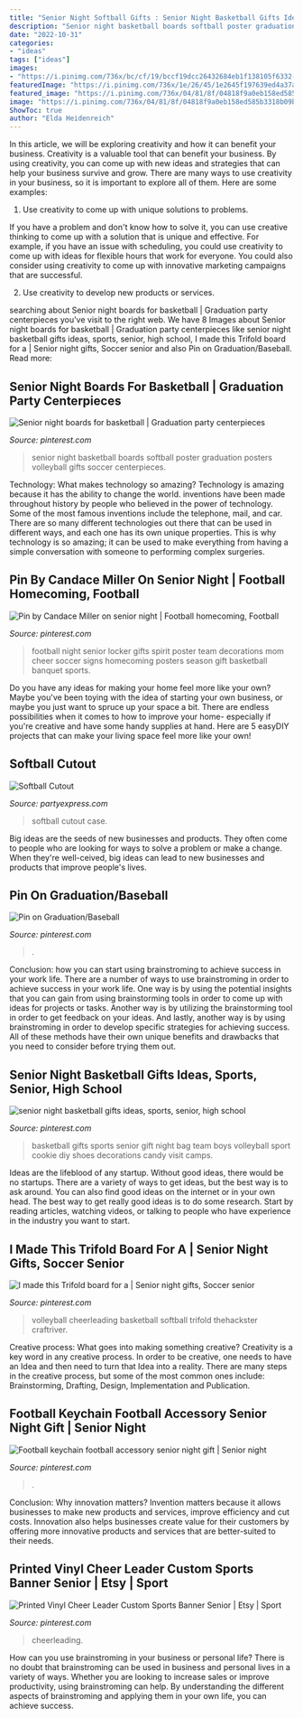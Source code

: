 ```yaml
---
title: "Senior Night Softball Gifts : Senior Night Basketball Gifts Ideas, Sports, Senior, High School"
description: "Senior night basketball boards softball poster graduation posters volleyball gifts soccer centerpieces"
date: "2022-10-31"
categories:
- "ideas"
tags: ["ideas"]
images:
- "https://i.pinimg.com/736x/bc/cf/19/bccf19dcc26432684eb1f138105f6332--football-stuff-football-gift.jpg?b=t"
featuredImage: "https://i.pinimg.com/736x/1e/26/45/1e2645f197639ed4a37af167bfe89b40.jpg"
featured_image: "https://i.pinimg.com/736x/04/81/8f/04818f9a0eb158ed585b3318b09b0316.jpg"
image: "https://i.pinimg.com/736x/04/81/8f/04818f9a0eb158ed585b3318b09b0316.jpg"
ShowToc: true
author: "Elda Heidenreich"
---
```



In this article, we will be exploring creativity and how it can benefit your business.
Creativity is a valuable tool that can benefit your business. By using creativity, you can come up with new ideas and strategies that can help your business survive and grow. There are many ways to use creativity in your business, so it is important to explore all of them. Here are some examples:
1. Use creativity to come up with unique solutions to problems.

If you have a problem and don't know how to solve it, you can use creative thinking to come up with a solution that is unique and effective. For example, if you have an issue with scheduling, you could use creativity to come up with ideas for flexible hours that work for everyone. You could also consider using creativity to come up with innovative marketing campaigns that are successful.

2. Use creativity to develop new products or services.

	

		
searching about Senior night boards for basketball | Graduation party centerpieces you've visit to the right web. We have 8 Images about Senior night boards for basketball | Graduation party centerpieces like senior night basketball gifts ideas, sports, senior, high school, I made this Trifold board for a | Senior night gifts, Soccer senior and also Pin on Graduation/Baseball. Read more:
		
    
## Senior Night Boards For Basketball | Graduation Party Centerpieces

<img loading=lazy src="https://i.pinimg.com/originals/2a/05/b6/2a05b6865e3934a78eed70db2ee2f04b.jpg" onerror="this.onerror=null;this.src='https://tse2.mm.bing.net/th?id=OIP.Tz8c9aiW61zCV0X14_w-7wHaKo&amp;pid=15.1';" alt="Senior night boards for basketball | Graduation party centerpieces">

_Source: pinterest.com_

>senior night basketball boards softball poster graduation posters volleyball gifts soccer centerpieces. 

	

Technology: What makes technology so amazing?
Technology is amazing because it has the ability to change the world. inventions have been made throughout history by people who believed in the power of technology. Some of the most famous inventions include the telephone, mail, and car. There are so many different technologies out there that can be used in different ways, and each one has its own unique properties. This is why technology is so amazing; it can be used to make everything from having a simple conversation with someone to performing complex surgeries.

    
## Pin By Candace Miller On Senior Night | Football Homecoming, Football

<img loading=lazy src="https://i.pinimg.com/736x/bc/cf/19/bccf19dcc26432684eb1f138105f6332--football-stuff-football-gift.jpg?b=t" onerror="this.onerror=null;this.src='https://tse3.mm.bing.net/th?id=OIP.bE9XDez7wmPL6VTgCa_6rwHaJ3&amp;pid=15.1';" alt="Pin by Candace Miller on senior night | Football homecoming, Football">

_Source: pinterest.com_

>football night senior locker gifts spirit poster team decorations mom cheer soccer signs homecoming posters season gift basketball banquet sports. 

	

Do you have any ideas for making your home feel more like your own? Maybe you've been toying with the idea of starting your own business, or maybe you just want to spruce up your space a bit. There are endless possibilities when it comes to how to improve your home- especially if you're creative and have some handy supplies at hand. Here are 5 easyDIY projects that can make your living space feel more like your own!

    
## Softball Cutout

<img loading=lazy src="http://www.partyexpress.com/shared/images/product/54765.jpg" onerror="this.onerror=null;this.src='https://tse1.mm.bing.net/th?id=OIP.szxODbiEgN1a4fTUgTZvZQAAAA&amp;pid=15.1';" alt="Softball Cutout">

_Source: partyexpress.com_

>softball cutout case. 

	

Big ideas are the seeds of new businesses and products. They often come to people who are looking for ways to solve a problem or make a change. When they're well-ceived, big ideas can lead to new businesses and products that improve people's lives.

    
## Pin On Graduation/Baseball

<img loading=lazy src="https://i.pinimg.com/736x/cf/e5/87/cfe5871925c05853665612740f5944d2.jpg" onerror="this.onerror=null;this.src='https://tse2.mm.bing.net/th?id=OIP.CQu0P0uJikqlb0FGmWeRKAHaJ4&amp;pid=15.1';" alt="Pin on Graduation/Baseball">

_Source: pinterest.com_

>. 

	

Conclusion: how you can start using brainstroming to achieve success in your work life.
There are a number of ways to use brainstroming in order to achieve success in your work life. One way is by using the potential insights that you can gain from using brainstorming tools in order to come up with ideas for projects or tasks. Another way is by utilizing the brainstorming tool in order to get feedback on your ideas. And lastly, another way is by using brainstroming in order to develop specific strategies for achieving success. All of these methods have their own unique benefits and drawbacks that you need to consider before trying them out.

    
## Senior Night Basketball Gifts Ideas, Sports, Senior, High School

<img loading=lazy src="https://i.pinimg.com/736x/1e/26/45/1e2645f197639ed4a37af167bfe89b40.jpg" onerror="this.onerror=null;this.src='https://tse2.mm.bing.net/th?id=OIP.OI5iB83zd2qoJ6aQns0ddQHaFj&amp;pid=15.1';" alt="senior night basketball gifts ideas, sports, senior, high school">

_Source: pinterest.com_

>basketball gifts sports senior gift night bag team boys volleyball sport cookie diy shoes decorations candy visit camps. 

	

Ideas are the lifeblood of any startup. Without good ideas, there would be no startups. There are a variety of ways to get ideas, but the best way is to ask around. You can also find good ideas on the internet or in your own head. The best way to get really good ideas is to do some research. Start by reading articles, watching videos, or talking to people who have experience in the industry you want to start.

    
## I Made This Trifold Board For A | Senior Night Gifts, Soccer Senior

<img loading=lazy src="https://i.pinimg.com/736x/e3/e2/c9/e3e2c931d7d7829f4fedcdedc0624270.jpg" onerror="this.onerror=null;this.src='https://tse4.mm.bing.net/th?id=OIP.AqTRaGXmdV5djG8VU5J0KgAAAA&amp;pid=15.1';" alt="I made this Trifold board for a | Senior night gifts, Soccer senior">

_Source: pinterest.com_

>volleyball cheerleading basketball softball trifold thehackster craftriver. 

	

Creative process: What goes into making something creative?
Creativity is a key word in any creative process. In order to be creative, one needs to have an Idea and then need to turn that Idea into a reality. There are many steps in the creative process, but some of the most common ones include: Brainstorming, Drafting, Design, Implementation and Publication.

    
## Football Keychain Football Accessory Senior Night Gift | Senior Night

<img loading=lazy src="https://i.pinimg.com/736x/45/04/8f/45048f424bfdb2e0890fe93a3a89d039.jpg" onerror="this.onerror=null;this.src='https://tse4.mm.bing.net/th?id=OIP.tg3wY95lSMKHr6Q7Sin3UAHaJ4&amp;pid=15.1';" alt="Football keychain football accessory senior night gift | Senior night">

_Source: pinterest.com_

>. 

	

Conclusion: Why innovation matters?
Invention matters because it allows businesses to make new products and services, improve efficiency and cut costs. Innovation also helps businesses create value for their customers by offering more innovative products and services that are better-suited to their needs.

    
## Printed Vinyl Cheer Leader Custom Sports Banner Senior | Etsy | Sport

<img loading=lazy src="https://i.pinimg.com/736x/04/81/8f/04818f9a0eb158ed585b3318b09b0316.jpg" onerror="this.onerror=null;this.src='https://tse4.mm.bing.net/th?id=OIP.tZkrA-iLEv1UIOWRHYNB0wHaLR&amp;pid=15.1';" alt="Printed Vinyl Cheer Leader Custom Sports Banner Senior | Etsy | Sport">

_Source: pinterest.com_

>cheerleading. 

	

How can you use brainstroming in your business or personal life?
There is no doubt that brainstroming can be used in business and personal lives in a variety of ways. Whether you are looking to increase sales or improve productivity, using brainstroming can help. By understanding the different aspects of brainstroming and applying them in your own life, you can achieve success.

